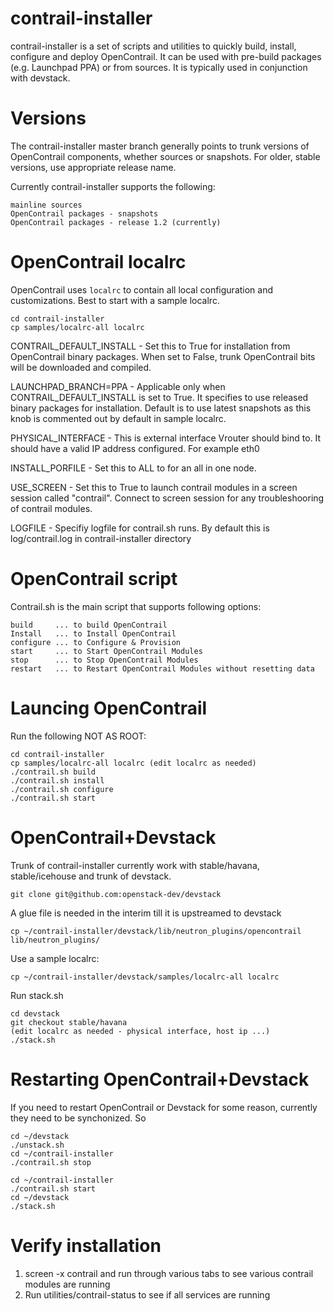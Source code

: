 contrail-installer
==================

contrail-installer is a set of scripts and utilities to quickly 
build, install, configure and deploy OpenContrail. It can be used
with pre-build packages (e.g. Launchpad PPA) or from sources. It
is typically used in conjunction with devstack.

# Versions

The contrail-installer master branch generally points to trunk versions 
of OpenContrail components, whether sources or snapshots.  For older, 
stable versions, use appropriate release name. 

Currently contrail-installer supports the following:

    mainline sources 
    OpenContrail packages - snapshots 
    OpenContrail packages - release 1.2 (currently)

# OpenContrail localrc

OpenContrail uses ``localrc`` to contain all local configuration and customizations. 
Best to start with a sample localrc.

    cd contrail-installer
    cp samples/localrc-all localrc

CONTRAIL_DEFAULT_INSTALL - Set this to True for installation from OpenContrail binary
packages. When set to False, trunk OpenContrail bits will be downloaded and compiled. 

LAUNCHPAD_BRANCH=PPA - Applicable only when CONTRAIL_DEFAULT_INSTALL is set to True.
It specifies to use released binary packages for installation. Default is to use 
latest snapshots as this knob is commented out by default in sample localrc.

PHYSICAL_INTERFACE - This is external interface Vrouter should bind to. It should have
a valid IP address configured. For example eth0

INSTALL_PORFILE - Set this to ALL to for an all in one node. 

USE_SCREEN - Set this to True to launch contrail modules in a screen session called
"contrail". Connect to screen session for any troubleshooring of contrail modules.

LOGFILE - Specifiy logfile for contrail.sh runs. By default this is log/contrail.log
in contrail-installer directory

# OpenContrail script

Contrail.sh is the main script that supports following options:

    build     ... to build OpenContrail
    Install   ... to Install OpenContrail
    configure ... to Configure & Provision 
    start     ... to Start OpenContrail Modules
    stop      ... to Stop OpenContrail Modules
    restart   ... to Restart OpenContrail Modules without resetting data

# Launcing OpenContrail

Run the following NOT AS ROOT:

    cd contrail-installer
    cp samples/localrc-all localrc (edit localrc as needed)
    ./contrail.sh build
    ./contrail.sh install
    ./contrail.sh configure
    ./contrail.sh start

# OpenContrail+Devstack

Trunk of contrail-installer currently work with stable/havana, 
stable/icehouse and trunk of devstack.

    git clone git@github.com:openstack-dev/devstack
    
A glue file is needed in the interim till it is upstreamed to devstack

    cp ~/contrail-installer/devstack/lib/neutron_plugins/opencontrail lib/neutron_plugins/

Use a sample localrc:

    cp ~/contrail-installer/devstack/samples/localrc-all localrc

Run stack.sh

    cd devstack
    git checkout stable/havana
    (edit localrc as needed - physical interface, host ip ...)
    ./stack.sh

# Restarting OpenContrail+Devstack

If you need to restart OpenContrail or Devstack for some reason, currently they
need to be synchonized. So

    cd ~/devstack
    ./unstack.sh
    cd ~/contrail-installer
    ./contrail.sh stop

    cd ~/contrail-installer
    ./contrail.sh start
    cd ~/devstack
    ./stack.sh

# Verify installation
1) screen -x contrail and run through various tabs to see various contrail modules are running
2) Run utilities/contrail-status to see if all services are running

